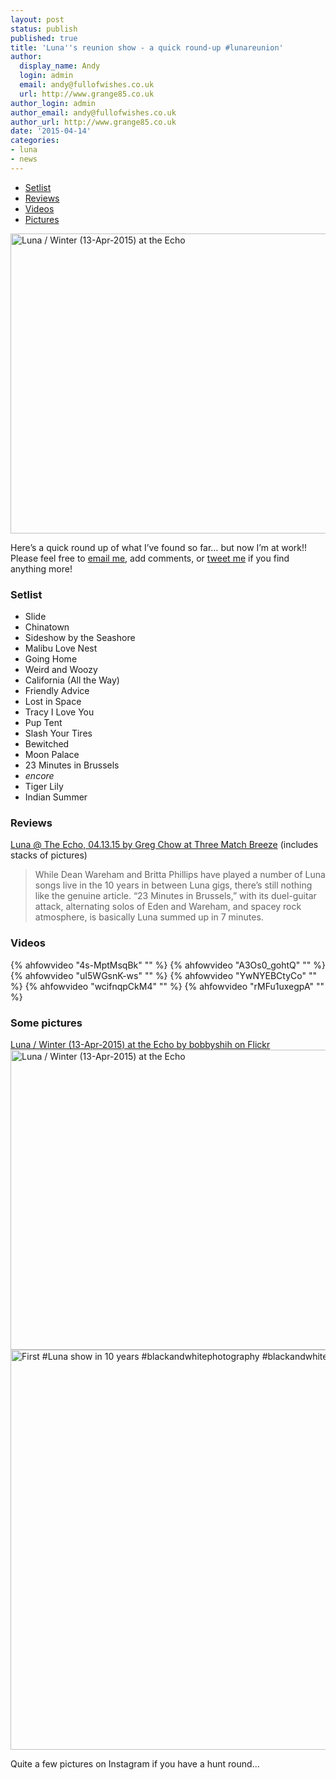 ```yaml
---
layout: post
status: publish
published: true
title: 'Luna''s reunion show - a quick round-up #lunareunion'
author:
  display_name: Andy
  login: admin
  email: andy@fullofwishes.co.uk
  url: http://www.grange85.co.uk
author_login: admin
author_email: andy@fullofwishes.co.uk
author_url: http://www.grange85.co.uk
date: '2015-04-14'
categories:
- luna
- news
---
```

<ul class="ahfow-years-list">
<li><a href="#setlist">Setlist</li>
<li><a href="#revs">Reviews</li>
<li><a href="#vids">Videos</li>
<li><a href="#pics">Pictures</li>
</ul>
<p><a href="https://www.flickr.com/photos/bobbyshih/16940925877" title="Luna / Winter (13-Apr-2015) at the Echo by Bobby Shih, on Flickr"><img class="aligncenter" src="https://farm8.staticflickr.com/7711/16940925877_038332a296_z.jpg" width="640" height="480" alt="Luna / Winter (13-Apr-2015) at the Echo"></a></p>
<p>Here’s a quick round up of what I’ve found so far… but now I’m at work!! Please feel free to <a href="/about/" title="Contact me">email me</a>, add comments, or <a href="http://twitter.com/ahfow">tweet me</a> if you find anything more!</p>
<p><a id="more"></a><a id="more-13697"></a></p>
<h3 id="setlist">Setlist</h3>
<ul>
<li>Slide</li>
<li>Chinatown</li>
<li>Sideshow by the Seashore</li>
<li>Malibu Love Nest</li>
<li>Going Home</li>
<li>Weird and Woozy</li>
<li>California (All the Way)</li>
<li>Friendly Advice</li>
<li>Lost in Space</li>
<li>Tracy I Love You</li>
<li>Pup Tent</li>
<li>Slash Your Tires</li>
<li>Bewitched</li>
<li>Moon Palace</li>
<li>23 Minutes in Brussels</li>
<li><em>encore</em></li>
<li>Tiger Lily</li>
<li>Indian Summer</li>
</ul>
<h3 id="revs">Reviews</h3>
<p><a href="http://threematchbreeze.com/2015/04/14/luna-the-echo-04-13-15/">Luna @ The Echo, 04.13.15 by Greg Chow at Three Match Breeze</a> (includes stacks of pictures)</p>
<blockquote><p>While Dean Wareham and Britta Phillips have played a number of Luna songs live in the 10 years in between Luna gigs, there’s still nothing like the genuine article.  “23 Minutes in Brussels,” with its duel-guitar attack, alternating solos of Eden and Wareham, and spacey rock atmosphere, is basically Luna summed up in 7 minutes.</p></blockquote>
<h3 id="vids">Videos</h3>
{% ahfowvideo "4s-MptMsqBk" "" %}
{% ahfowvideo "A3Os0_gohtQ" "" %}
{% ahfowvideo "uI5WGsnK-ws" "" %}
{% ahfowvideo "YwNYEBCtyCo" "" %}
{% ahfowvideo "wcifnqpCkM4" "" %}
{% ahfowvideo "rMFu1uxegpA" "" %}

<h3 id="pics">Some pictures</h3>
<p><a href="https://www.flickr.com/photos/bobbyshih/sets/72157651553332728/">Luna / Winter (13-Apr-2015) at the Echo by bobbyshih on Flickr</a><br />
<a href="https://www.flickr.com/photos/bobbyshih/17148179175" title="Luna / Winter (13-Apr-2015) at the Echo by Bobby Shih, on Flickr"><img class="aligncenter" src="https://farm8.staticflickr.com/7643/17148179175_563af26338_z.jpg" width="640" height="480" alt="Luna / Winter (13-Apr-2015) at the Echo"></a><br />
<a href="https://www.flickr.com/photos/bobbyshih/16957255399" title="First #Luna show in 10 years #blackandwhitephotography #blackandwhite by Bobby Shih, on Flickr"><img class="aligncenter" src="https://farm9.staticflickr.com/8796/16957255399_5dfb36c91c_z.jpg" width="640" height="640" alt="First #Luna show in 10 years #blackandwhitephotography #blackandwhite"></a></p>
<p>Quite a few pictures on Instagram if you have a hunt round...</p>

